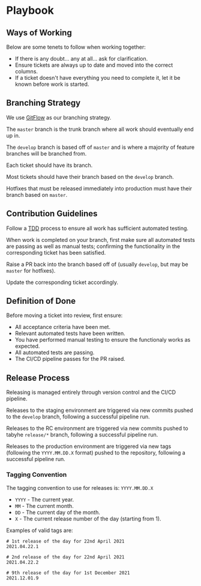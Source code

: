 # Playbook

## Ways of Working

Below are some tenets to follow when working together:

* If there is any doubt... any at all... ask for clarification.
* Ensure tickets are always up to date and moved into the correct columns.
* If a ticket doesn't have everything you need to complete it, let it be known
before work is started.

## Branching Strategy

We use [GitFlow](https://www.atlassian.com/git/tutorials/comparing-workflows/gitflow-workflow)
as our branching strategy.

The `master` branch is the trunk branch where all work should eventually end up
in.

The `develop` branch is based off of `master` and is where a majority of feature
branches will be branched from.

Each ticket should have its branch.

Most tickets should have their branch based on the `develop` branch.

Hotfixes that must be released immediately into production must have their
branch based on `master`.

## Contribution Guidelines

Follow a [TDD](https://en.wikipedia.org/wiki/Test-driven_development) process to
ensure all work has sufficient automated testing.

When work is completed on your branch, first make sure all automated tests are
passing as well as manual tests; confirming the functionality in the
corresponding ticket has been satisfied.

Raise a PR back into the branch based off of (usually `develop`, but may be
`master` for hotfixes).

Update the corresponding ticket accordingly.

## Definition of Done

Before moving a ticket into review, first ensure:

* All acceptance criteria have been met.
* Relevant automated tests have been written.
* You have performed manual testing to ensure the functionaly works as expected.
* All automated tests are passing.
* The CI/CD pipeline passes for the PR raised.

## Release Process

Releasing is managed entirely through version control and the CI/CD pipeline.

Releases to the staging environment are triggered via new commits pushed to the
`develop` branch, following a successful pipeline run.

Releases to the RC environment are triggered via new commits pushed to tabyhe
`release/*` branch, following a successful pipeline run.

Releases to the production environment are triggered via new tags (following the
`YYYY.MM.DD.X` format) pushed to the repository, following a successful pipeline
run.

### Tagging Convention

The tagging convention to use for releases is: `YYYY.MM.DD.X`

* `YYYY` - The current year.
* `MM` - The current month.
* `DD` - The current day of the month.
* `X` - The current release number of the day (starting from 1).

Examples of valid tags are:

```
# 1st release of the day for 22nd April 2021
2021.04.22.1

# 2nd release of the day for 22nd April 2021
2021.04.22.2

# 9th release of the day for 1st December 2021
2021.12.01.9
```
